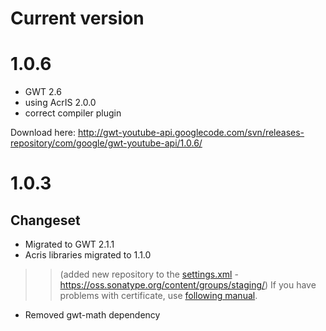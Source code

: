 # Current version #

# 1.0.6 #
  * GWT 2.6
  * using AcrIS 2.0.0
  * correct compiler plugin

Download here: http://gwt-youtube-api.googlecode.com/svn/releases-repository/com/google/gwt-youtube-api/1.0.6/

# 1.0.3 #

## Changeset ##
  * Migrated to GWT 2.1.1
  * Acris libraries migrated to 1.1.0
> > (added new repository to the [settings.xml](http://gwt-youtube-api.googlecode.com/svn/wiki/files/settings.xml) - https://oss.sonatype.org/content/groups/staging/)
If you have problems with certificate, use [following manual](http://code.google.com/p/acris/wiki/Releasing).
  * Removed gwt-math dependency